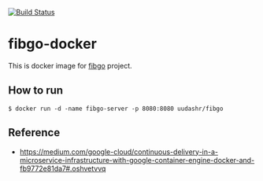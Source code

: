 [![Build Status](https://travis-ci.org/uudashr/fibgo-docker.svg?branch=master)](https://travis-ci.org/uudashr/fibgo-docker)

# fibgo-docker

This is docker image for [fibgo](https://github.com/uudashr/fibgo) project.

## How to run
```shell
$ docker run -d -name fibgo-server -p 8080:8080 uudashr/fibgo
```

## Reference
- https://medium.com/google-cloud/continuous-delivery-in-a-microservice-infrastructure-with-google-container-engine-docker-and-fb9772e81da7#.oshvetvvq
